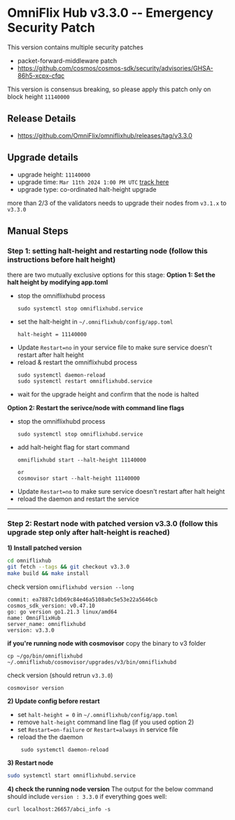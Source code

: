 # OmniFlix Hub v3.3.0 -- Emergency Security Patch

This version contains multiple security patches
- packet-forward-middleware patch
- https://github.com/cosmos/cosmos-sdk/security/advisories/GHSA-86h5-xcpx-cfqc

This version is consensus breaking, so please apply this patch only on block height `11140000`


## Release Details
- https://github.com/OmniFlix/omniflixhub/releases/tag/v3.3.0

## Upgrade details 
  - upgrade height: `11140000`
  - upgrade time: `Mar 11th 2024 1:00 PM UTC` [track here](https://www.mintscan.io/omniflix/block/11140000)
  - upgrade type: co-ordinated halt-height upgrade
  
  more than 2/3 of the validators needs to upgrade their nodes from `v3.1.x` to `v3.3.0`


## Manual Steps 

### Step 1: setting halt-height and restarting node  (follow this instructions before halt height)
there are two mutually exclusive options for this stage:
**Option 1: Set the halt height by modifying app.toml**
 - stop the omniflixhubd process
   ```
   sudo systemctl stop omniflixhubd.service
   ```
 - set the halt-height in `~/.omniflixhub/config/app.toml`
   ```
   halt-height = 11140000
   ```
 - Update `Restart=no` in your service file to make sure service doesn't restart after halt height  
 - reload & restart the omniflixhubd process
   ```
   sudo systemctl daemon-reload
   sudo systemctl restart omniflixhubd.service
   ```
 - wait for the upgrade height and confirm that the node is halted

**Option 2:  Restart the serivce/node with command line flags**
 - stop the omniflixhubd process
   ```
   sudo systemctl stop omniflixhubd.service
   ```
 - add halt-height flag for start command
   ```
   omniflixhubd start --halt-height 11140000
   
   or
   cosmovisor start --halt-height 11140000
   ```
 - Update `Restart=no` to make sure service doesn't restart after halt height
 - reload the daemon and restart the service
 ---


### Step 2: Restart node with patched version v3.3.0 (follow this upgrade step only after halt-height is reached)
**1) Install patched version**
```bash
cd omniflixhub
git fetch --tags && git checkout v3.3.0
make build && make install
```
 
check version `omniflixhubd version --long`
```
commit: ea7887c1db69c84e46a5108a0c5e53e22a5646cb
cosmos_sdk_version: v0.47.10
go: go version go1.21.3 linux/amd64
name: OmniFlixHub
server_name: omniflixhubd
version: v3.3.0
```
**if you're running node with cosmovisor**
copy the binary to v3 folder
```
cp ~/go/bin/omniflixhubd ~/.omniflixhub/cosmovisor/upgrades/v3/bin/omniflixhubd
```
check version (should retrun `v3.3.0`)
```
cosmovisor version
```

**2) Update config before restart**
- set `halt-height = 0` in `~/.omniflixhub/config/app.toml`
- remove `halt-height` command line flag (if you used option 2)
- set `Restart=on-failure` or `Restart=always` in service file
- reload the the daemon
  ```
   sudo systemctl daemon-reload
  ```

**3) Restart node**
   ```bash
   sudo systemctl start omniflixhubd.service
   ```


**4) check the running node version**
The output for the below command should include `version : 3.3.0` if everything goes well:
```
curl localhost:26657/abci_info -s
```
